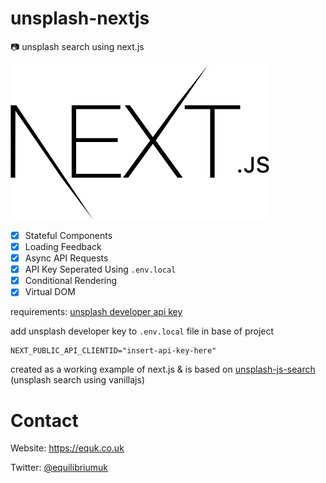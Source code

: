 # unsplash-nextjs

:camera: unsplash search using next.js

![](nextjs-logo.svg)

- [x] Stateful Components
- [x] Loading Feedback
- [x] Async API Requests
- [x] API Key Seperated Using `.env.local`
- [x] Conditional Rendering
- [x] Virtual DOM

requirements: [unsplash developer api key](https://unsplash.com/developers)

add unsplash developer key to `.env.local` file in base of project

    NEXT_PUBLIC_API_CLIENTID="insert-api-key-here"

created as a working example of next.js & is based on [unsplash-js-search
](https://github.com/equk/unsplash-js-search) (unsplash search using vanillajs)

# Contact

Website: https://equk.co.uk

Twitter: [@equilibriumuk](https://twitter.com/equilibriumuk)
